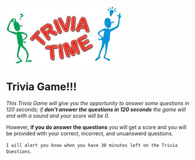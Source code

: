 <a href="https://fpinder.github.io/TriviaGame/"><img src="https://github.com/fpinder/TriviaGame/blob/master/assets/images/Trivia.jpg" alt="Trivia Game"></a>

# Trivia Game!!!


*This Trivia Game will give you the opportunity to answer some questions in 120 seconds; if **don't answer the questions in 120 seconds** the game will end with a sound and your score will be 0*. 

However, **if you do answer the questions** you will get a score and you will be provided with your correct, incorrect, and unuanswerd questions.

`I will alert you know when you have 30 minutes left on the Trivia Questions`.